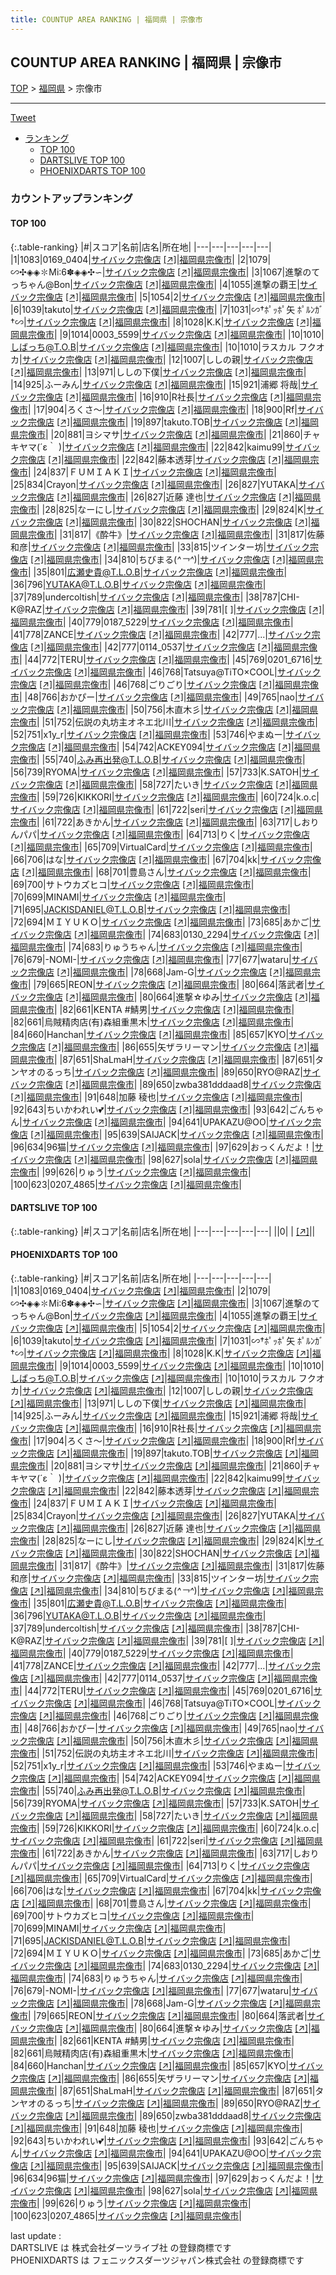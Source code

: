 ```yaml
---
title: COUNTUP AREA RANKING | 福岡県 | 宗像市
---
```

## COUNTUP AREA RANKING | 福岡県 | 宗像市

[TOP](/darts/rank/) > [福岡県](/darts/rank/福岡県/) > 宗像市

___

<a href="https://twitter.com/share?ref_src=twsrc%5Etfw" data-text="COUNTUP AREA RANKING | 福岡県宗像市" class="twitter-share-button" data-hashtags="DARTSLIVE,PHOENIXDARTS,darts,ダーツ" data-show-count="false">Tweet</a>

* [ランキング](#カウントアップランキング)
    * [TOP 100](#top-100)
    * [DARTSLIVE TOP 100](#dartslive-top-100)
    * [PHOENIXDARTS TOP 100](#phoenixdarts-top-100)

### カウントアップランキング

#### TOP 100



{:.table-ranking}
|#|スコア|名前|店名|所在地|
|---|---|---|---|---|
|1|1083|<span class="rank-name-pd">0169_0404</span>|<a href="/darts/rank/shops/51515.html">サイバック宗像店</a> <a href="https://vs.phoenixdarts.com/jp/shop/shopDetailInfo/s_51515?s_seq=51515">[↗]</a>|<a href="/darts/rank/福岡県/宗像市">福岡県宗像市</a>|
|2|1079|<span class="rank-name-pd">∽✣◈◈✽Mi∶6✽◈◈✣∽</span>|<a href="/darts/rank/shops/51515.html">サイバック宗像店</a> <a href="https://vs.phoenixdarts.com/jp/shop/shopDetailInfo/s_51515?s_seq=51515">[↗]</a>|<a href="/darts/rank/福岡県/宗像市">福岡県宗像市</a>|
|3|1067|<span class="rank-name-pd">進撃のてっちゃん@Bon</span>|<a href="/darts/rank/shops/51515.html">サイバック宗像店</a> <a href="https://vs.phoenixdarts.com/jp/shop/shopDetailInfo/s_51515?s_seq=51515">[↗]</a>|<a href="/darts/rank/福岡県/宗像市">福岡県宗像市</a>|
|4|1055|<span class="rank-name-pd">進撃の覇王</span>|<a href="/darts/rank/shops/51515.html">サイバック宗像店</a> <a href="https://vs.phoenixdarts.com/jp/shop/shopDetailInfo/s_51515?s_seq=51515">[↗]</a>|<a href="/darts/rank/福岡県/宗像市">福岡県宗像市</a>|
|5|1054|<span class="rank-name-pd">2</span>|<a href="/darts/rank/shops/51515.html">サイバック宗像店</a> <a href="https://vs.phoenixdarts.com/jp/shop/shopDetailInfo/s_51515?s_seq=51515">[↗]</a>|<a href="/darts/rank/福岡県/宗像市">福岡県宗像市</a>|
|6|1039|<span class="rank-name-pd">takuto</span>|<a href="/darts/rank/shops/51515.html">サイバック宗像店</a> <a href="https://vs.phoenixdarts.com/jp/shop/shopDetailInfo/s_51515?s_seq=51515">[↗]</a>|<a href="/darts/rank/福岡県/宗像市">福岡県宗像市</a>|
|7|1031|<span class="rank-name-pd">∽†ﾎﾟｯﾎﾟ矢 ﾎﾟﾙﾝｶﾞ†∽</span>|<a href="/darts/rank/shops/51515.html">サイバック宗像店</a> <a href="https://vs.phoenixdarts.com/jp/shop/shopDetailInfo/s_51515?s_seq=51515">[↗]</a>|<a href="/darts/rank/福岡県/宗像市">福岡県宗像市</a>|
|8|1028|<span class="rank-name-pd">K.K</span>|<a href="/darts/rank/shops/51515.html">サイバック宗像店</a> <a href="https://vs.phoenixdarts.com/jp/shop/shopDetailInfo/s_51515?s_seq=51515">[↗]</a>|<a href="/darts/rank/福岡県/宗像市">福岡県宗像市</a>|
|9|1014|<span class="rank-name-pd">0003_5599</span>|<a href="/darts/rank/shops/51515.html">サイバック宗像店</a> <a href="https://vs.phoenixdarts.com/jp/shop/shopDetailInfo/s_51515?s_seq=51515">[↗]</a>|<a href="/darts/rank/福岡県/宗像市">福岡県宗像市</a>|
|10|1010|<span class="rank-name-pd">しばっち@T.O.B</span>|<a href="/darts/rank/shops/51515.html">サイバック宗像店</a> <a href="https://vs.phoenixdarts.com/jp/shop/shopDetailInfo/s_51515?s_seq=51515">[↗]</a>|<a href="/darts/rank/福岡県/宗像市">福岡県宗像市</a>|
|10|1010|<span class="rank-name-pd">ラスカル フクオカ</span>|<a href="/darts/rank/shops/51515.html">サイバック宗像店</a> <a href="https://vs.phoenixdarts.com/jp/shop/shopDetailInfo/s_51515?s_seq=51515">[↗]</a>|<a href="/darts/rank/福岡県/宗像市">福岡県宗像市</a>|
|12|1007|<span class="rank-name-pd">ししの親</span>|<a href="/darts/rank/shops/51515.html">サイバック宗像店</a> <a href="https://vs.phoenixdarts.com/jp/shop/shopDetailInfo/s_51515?s_seq=51515">[↗]</a>|<a href="/darts/rank/福岡県/宗像市">福岡県宗像市</a>|
|13|971|<span class="rank-name-pd">ししの下僕</span>|<a href="/darts/rank/shops/51515.html">サイバック宗像店</a> <a href="https://vs.phoenixdarts.com/jp/shop/shopDetailInfo/s_51515?s_seq=51515">[↗]</a>|<a href="/darts/rank/福岡県/宗像市">福岡県宗像市</a>|
|14|925|<span class="rank-name-pd">ふーみん</span>|<a href="/darts/rank/shops/51515.html">サイバック宗像店</a> <a href="https://vs.phoenixdarts.com/jp/shop/shopDetailInfo/s_51515?s_seq=51515">[↗]</a>|<a href="/darts/rank/福岡県/宗像市">福岡県宗像市</a>|
|15|921|<span class="rank-name-pd"><span class="pro-icon-pd"></span>浦郷 将哉</span>|<a href="/darts/rank/shops/51515.html">サイバック宗像店</a> <a href="https://vs.phoenixdarts.com/jp/shop/shopDetailInfo/s_51515?s_seq=51515">[↗]</a>|<a href="/darts/rank/福岡県/宗像市">福岡県宗像市</a>|
|16|910|<span class="rank-name-pd">R社長</span>|<a href="/darts/rank/shops/51515.html">サイバック宗像店</a> <a href="https://vs.phoenixdarts.com/jp/shop/shopDetailInfo/s_51515?s_seq=51515">[↗]</a>|<a href="/darts/rank/福岡県/宗像市">福岡県宗像市</a>|
|17|904|<span class="rank-name-pd">ろくさ〜</span>|<a href="/darts/rank/shops/51515.html">サイバック宗像店</a> <a href="https://vs.phoenixdarts.com/jp/shop/shopDetailInfo/s_51515?s_seq=51515">[↗]</a>|<a href="/darts/rank/福岡県/宗像市">福岡県宗像市</a>|
|18|900|<span class="rank-name-pd">Rf</span>|<a href="/darts/rank/shops/51515.html">サイバック宗像店</a> <a href="https://vs.phoenixdarts.com/jp/shop/shopDetailInfo/s_51515?s_seq=51515">[↗]</a>|<a href="/darts/rank/福岡県/宗像市">福岡県宗像市</a>|
|19|897|<span class="rank-name-pd">takuto.TOB</span>|<a href="/darts/rank/shops/51515.html">サイバック宗像店</a> <a href="https://vs.phoenixdarts.com/jp/shop/shopDetailInfo/s_51515?s_seq=51515">[↗]</a>|<a href="/darts/rank/福岡県/宗像市">福岡県宗像市</a>|
|20|881|<span class="rank-name-pd">ヨシマサ</span>|<a href="/darts/rank/shops/51515.html">サイバック宗像店</a> <a href="https://vs.phoenixdarts.com/jp/shop/shopDetailInfo/s_51515?s_seq=51515">[↗]</a>|<a href="/darts/rank/福岡県/宗像市">福岡県宗像市</a>|
|21|860|<span class="rank-name-pd">チャキヤマ(´ε｀ )</span>|<a href="/darts/rank/shops/51515.html">サイバック宗像店</a> <a href="https://vs.phoenixdarts.com/jp/shop/shopDetailInfo/s_51515?s_seq=51515">[↗]</a>|<a href="/darts/rank/福岡県/宗像市">福岡県宗像市</a>|
|22|842|<span class="rank-name-pd">kaimu99</span>|<a href="/darts/rank/shops/51515.html">サイバック宗像店</a> <a href="https://vs.phoenixdarts.com/jp/shop/shopDetailInfo/s_51515?s_seq=51515">[↗]</a>|<a href="/darts/rank/福岡県/宗像市">福岡県宗像市</a>|
|22|842|<span class="rank-name-pd">藤本透芽</span>|<a href="/darts/rank/shops/51515.html">サイバック宗像店</a> <a href="https://vs.phoenixdarts.com/jp/shop/shopDetailInfo/s_51515?s_seq=51515">[↗]</a>|<a href="/darts/rank/福岡県/宗像市">福岡県宗像市</a>|
|24|837|<span class="rank-name-pd">ＦＵＭＩＡＫＩ</span>|<a href="/darts/rank/shops/51515.html">サイバック宗像店</a> <a href="https://vs.phoenixdarts.com/jp/shop/shopDetailInfo/s_51515?s_seq=51515">[↗]</a>|<a href="/darts/rank/福岡県/宗像市">福岡県宗像市</a>|
|25|834|<span class="rank-name-pd">Crayon</span>|<a href="/darts/rank/shops/51515.html">サイバック宗像店</a> <a href="https://vs.phoenixdarts.com/jp/shop/shopDetailInfo/s_51515?s_seq=51515">[↗]</a>|<a href="/darts/rank/福岡県/宗像市">福岡県宗像市</a>|
|26|827|<span class="rank-name-pd">YUTAKA</span>|<a href="/darts/rank/shops/51515.html">サイバック宗像店</a> <a href="https://vs.phoenixdarts.com/jp/shop/shopDetailInfo/s_51515?s_seq=51515">[↗]</a>|<a href="/darts/rank/福岡県/宗像市">福岡県宗像市</a>|
|26|827|<span class="rank-name-pd"><span class="pro-icon-pd"></span>近藤 達也</span>|<a href="/darts/rank/shops/51515.html">サイバック宗像店</a> <a href="https://vs.phoenixdarts.com/jp/shop/shopDetailInfo/s_51515?s_seq=51515">[↗]</a>|<a href="/darts/rank/福岡県/宗像市">福岡県宗像市</a>|
|28|825|<span class="rank-name-pd">なーにし</span>|<a href="/darts/rank/shops/51515.html">サイバック宗像店</a> <a href="https://vs.phoenixdarts.com/jp/shop/shopDetailInfo/s_51515?s_seq=51515">[↗]</a>|<a href="/darts/rank/福岡県/宗像市">福岡県宗像市</a>|
|29|824|<span class="rank-name-pd">K</span>|<a href="/darts/rank/shops/51515.html">サイバック宗像店</a> <a href="https://vs.phoenixdarts.com/jp/shop/shopDetailInfo/s_51515?s_seq=51515">[↗]</a>|<a href="/darts/rank/福岡県/宗像市">福岡県宗像市</a>|
|30|822|<span class="rank-name-pd">SHOCHAN</span>|<a href="/darts/rank/shops/51515.html">サイバック宗像店</a> <a href="https://vs.phoenixdarts.com/jp/shop/shopDetailInfo/s_51515?s_seq=51515">[↗]</a>|<a href="/darts/rank/福岡県/宗像市">福岡県宗像市</a>|
|31|817|<span class="rank-name-pd">《酔牛》</span>|<a href="/darts/rank/shops/51515.html">サイバック宗像店</a> <a href="https://vs.phoenixdarts.com/jp/shop/shopDetailInfo/s_51515?s_seq=51515">[↗]</a>|<a href="/darts/rank/福岡県/宗像市">福岡県宗像市</a>|
|31|817|<span class="rank-name-pd"><span class="pro-icon-pd"></span>佐藤 和彦</span>|<a href="/darts/rank/shops/51515.html">サイバック宗像店</a> <a href="https://vs.phoenixdarts.com/jp/shop/shopDetailInfo/s_51515?s_seq=51515">[↗]</a>|<a href="/darts/rank/福岡県/宗像市">福岡県宗像市</a>|
|33|815|<span class="rank-name-pd">ツインター坊</span>|<a href="/darts/rank/shops/51515.html">サイバック宗像店</a> <a href="https://vs.phoenixdarts.com/jp/shop/shopDetailInfo/s_51515?s_seq=51515">[↗]</a>|<a href="/darts/rank/福岡県/宗像市">福岡県宗像市</a>|
|34|810|<span class="rank-name-pd">ちびまる(*^￢^*)</span>|<a href="/darts/rank/shops/51515.html">サイバック宗像店</a> <a href="https://vs.phoenixdarts.com/jp/shop/shopDetailInfo/s_51515?s_seq=51515">[↗]</a>|<a href="/darts/rank/福岡県/宗像市">福岡県宗像市</a>|
|35|801|<span class="rank-name-pd">広瀬史貴@T.L.O.B</span>|<a href="/darts/rank/shops/51515.html">サイバック宗像店</a> <a href="https://vs.phoenixdarts.com/jp/shop/shopDetailInfo/s_51515?s_seq=51515">[↗]</a>|<a href="/darts/rank/福岡県/宗像市">福岡県宗像市</a>|
|36|796|<span class="rank-name-pd">YUTAKA@T.L.O.B</span>|<a href="/darts/rank/shops/51515.html">サイバック宗像店</a> <a href="https://vs.phoenixdarts.com/jp/shop/shopDetailInfo/s_51515?s_seq=51515">[↗]</a>|<a href="/darts/rank/福岡県/宗像市">福岡県宗像市</a>|
|37|789|<span class="rank-name-pd">undercoltish</span>|<a href="/darts/rank/shops/51515.html">サイバック宗像店</a> <a href="https://vs.phoenixdarts.com/jp/shop/shopDetailInfo/s_51515?s_seq=51515">[↗]</a>|<a href="/darts/rank/福岡県/宗像市">福岡県宗像市</a>|
|38|787|<span class="rank-name-pd">CHI-K@RAZ</span>|<a href="/darts/rank/shops/51515.html">サイバック宗像店</a> <a href="https://vs.phoenixdarts.com/jp/shop/shopDetailInfo/s_51515?s_seq=51515">[↗]</a>|<a href="/darts/rank/福岡県/宗像市">福岡県宗像市</a>|
|39|781|<span class="rank-name-pd">[  ]</span>|<a href="/darts/rank/shops/51515.html">サイバック宗像店</a> <a href="https://vs.phoenixdarts.com/jp/shop/shopDetailInfo/s_51515?s_seq=51515">[↗]</a>|<a href="/darts/rank/福岡県/宗像市">福岡県宗像市</a>|
|40|779|<span class="rank-name-pd">0187_5229</span>|<a href="/darts/rank/shops/51515.html">サイバック宗像店</a> <a href="https://vs.phoenixdarts.com/jp/shop/shopDetailInfo/s_51515?s_seq=51515">[↗]</a>|<a href="/darts/rank/福岡県/宗像市">福岡県宗像市</a>|
|41|778|<span class="rank-name-pd">ZANCE</span>|<a href="/darts/rank/shops/51515.html">サイバック宗像店</a> <a href="https://vs.phoenixdarts.com/jp/shop/shopDetailInfo/s_51515?s_seq=51515">[↗]</a>|<a href="/darts/rank/福岡県/宗像市">福岡県宗像市</a>|
|42|777|<span class="rank-name-pd">...</span>|<a href="/darts/rank/shops/51515.html">サイバック宗像店</a> <a href="https://vs.phoenixdarts.com/jp/shop/shopDetailInfo/s_51515?s_seq=51515">[↗]</a>|<a href="/darts/rank/福岡県/宗像市">福岡県宗像市</a>|
|42|777|<span class="rank-name-pd">0114_0537</span>|<a href="/darts/rank/shops/51515.html">サイバック宗像店</a> <a href="https://vs.phoenixdarts.com/jp/shop/shopDetailInfo/s_51515?s_seq=51515">[↗]</a>|<a href="/darts/rank/福岡県/宗像市">福岡県宗像市</a>|
|44|772|<span class="rank-name-pd">TERU</span>|<a href="/darts/rank/shops/51515.html">サイバック宗像店</a> <a href="https://vs.phoenixdarts.com/jp/shop/shopDetailInfo/s_51515?s_seq=51515">[↗]</a>|<a href="/darts/rank/福岡県/宗像市">福岡県宗像市</a>|
|45|769|<span class="rank-name-pd">0201_6716</span>|<a href="/darts/rank/shops/51515.html">サイバック宗像店</a> <a href="https://vs.phoenixdarts.com/jp/shop/shopDetailInfo/s_51515?s_seq=51515">[↗]</a>|<a href="/darts/rank/福岡県/宗像市">福岡県宗像市</a>|
|46|768|<span class="rank-name-pd">Tatsuya@TiTO×COOL</span>|<a href="/darts/rank/shops/51515.html">サイバック宗像店</a> <a href="https://vs.phoenixdarts.com/jp/shop/shopDetailInfo/s_51515?s_seq=51515">[↗]</a>|<a href="/darts/rank/福岡県/宗像市">福岡県宗像市</a>|
|46|768|<span class="rank-name-pd">ごりごり</span>|<a href="/darts/rank/shops/51515.html">サイバック宗像店</a> <a href="https://vs.phoenixdarts.com/jp/shop/shopDetailInfo/s_51515?s_seq=51515">[↗]</a>|<a href="/darts/rank/福岡県/宗像市">福岡県宗像市</a>|
|48|766|<span class="rank-name-pd">おかぴー</span>|<a href="/darts/rank/shops/51515.html">サイバック宗像店</a> <a href="https://vs.phoenixdarts.com/jp/shop/shopDetailInfo/s_51515?s_seq=51515">[↗]</a>|<a href="/darts/rank/福岡県/宗像市">福岡県宗像市</a>|
|49|765|<span class="rank-name-pd">nao</span>|<a href="/darts/rank/shops/51515.html">サイバック宗像店</a> <a href="https://vs.phoenixdarts.com/jp/shop/shopDetailInfo/s_51515?s_seq=51515">[↗]</a>|<a href="/darts/rank/福岡県/宗像市">福岡県宗像市</a>|
|50|756|<span class="rank-name-pd">木直木彡</span>|<a href="/darts/rank/shops/51515.html">サイバック宗像店</a> <a href="https://vs.phoenixdarts.com/jp/shop/shopDetailInfo/s_51515?s_seq=51515">[↗]</a>|<a href="/darts/rank/福岡県/宗像市">福岡県宗像市</a>|
|51|752|<span class="rank-name-pd">伝説の丸坊主オネエ北川</span>|<a href="/darts/rank/shops/51515.html">サイバック宗像店</a> <a href="https://vs.phoenixdarts.com/jp/shop/shopDetailInfo/s_51515?s_seq=51515">[↗]</a>|<a href="/darts/rank/福岡県/宗像市">福岡県宗像市</a>|
|52|751|<span class="rank-name-pd">x1y_r</span>|<a href="/darts/rank/shops/51515.html">サイバック宗像店</a> <a href="https://vs.phoenixdarts.com/jp/shop/shopDetailInfo/s_51515?s_seq=51515">[↗]</a>|<a href="/darts/rank/福岡県/宗像市">福岡県宗像市</a>|
|53|746|<span class="rank-name-pd">やまぬー</span>|<a href="/darts/rank/shops/51515.html">サイバック宗像店</a> <a href="https://vs.phoenixdarts.com/jp/shop/shopDetailInfo/s_51515?s_seq=51515">[↗]</a>|<a href="/darts/rank/福岡県/宗像市">福岡県宗像市</a>|
|54|742|<span class="rank-name-pd">ACKEY094</span>|<a href="/darts/rank/shops/51515.html">サイバック宗像店</a> <a href="https://vs.phoenixdarts.com/jp/shop/shopDetailInfo/s_51515?s_seq=51515">[↗]</a>|<a href="/darts/rank/福岡県/宗像市">福岡県宗像市</a>|
|55|740|<span class="rank-name-pd">ふみ再出発@T.L.O.B</span>|<a href="/darts/rank/shops/51515.html">サイバック宗像店</a> <a href="https://vs.phoenixdarts.com/jp/shop/shopDetailInfo/s_51515?s_seq=51515">[↗]</a>|<a href="/darts/rank/福岡県/宗像市">福岡県宗像市</a>|
|56|739|<span class="rank-name-pd">RYOMA</span>|<a href="/darts/rank/shops/51515.html">サイバック宗像店</a> <a href="https://vs.phoenixdarts.com/jp/shop/shopDetailInfo/s_51515?s_seq=51515">[↗]</a>|<a href="/darts/rank/福岡県/宗像市">福岡県宗像市</a>|
|57|733|<span class="rank-name-pd">K.SATOH</span>|<a href="/darts/rank/shops/51515.html">サイバック宗像店</a> <a href="https://vs.phoenixdarts.com/jp/shop/shopDetailInfo/s_51515?s_seq=51515">[↗]</a>|<a href="/darts/rank/福岡県/宗像市">福岡県宗像市</a>|
|58|727|<span class="rank-name-pd">たいき</span>|<a href="/darts/rank/shops/51515.html">サイバック宗像店</a> <a href="https://vs.phoenixdarts.com/jp/shop/shopDetailInfo/s_51515?s_seq=51515">[↗]</a>|<a href="/darts/rank/福岡県/宗像市">福岡県宗像市</a>|
|59|726|<span class="rank-name-pd">KIKKORI</span>|<a href="/darts/rank/shops/51515.html">サイバック宗像店</a> <a href="https://vs.phoenixdarts.com/jp/shop/shopDetailInfo/s_51515?s_seq=51515">[↗]</a>|<a href="/darts/rank/福岡県/宗像市">福岡県宗像市</a>|
|60|724|<span class="rank-name-pd">k.o.c</span>|<a href="/darts/rank/shops/51515.html">サイバック宗像店</a> <a href="https://vs.phoenixdarts.com/jp/shop/shopDetailInfo/s_51515?s_seq=51515">[↗]</a>|<a href="/darts/rank/福岡県/宗像市">福岡県宗像市</a>|
|61|722|<span class="rank-name-pd">seri</span>|<a href="/darts/rank/shops/51515.html">サイバック宗像店</a> <a href="https://vs.phoenixdarts.com/jp/shop/shopDetailInfo/s_51515?s_seq=51515">[↗]</a>|<a href="/darts/rank/福岡県/宗像市">福岡県宗像市</a>|
|61|722|<span class="rank-name-pd">あきかん</span>|<a href="/darts/rank/shops/51515.html">サイバック宗像店</a> <a href="https://vs.phoenixdarts.com/jp/shop/shopDetailInfo/s_51515?s_seq=51515">[↗]</a>|<a href="/darts/rank/福岡県/宗像市">福岡県宗像市</a>|
|63|717|<span class="rank-name-pd">しおりんパパ</span>|<a href="/darts/rank/shops/51515.html">サイバック宗像店</a> <a href="https://vs.phoenixdarts.com/jp/shop/shopDetailInfo/s_51515?s_seq=51515">[↗]</a>|<a href="/darts/rank/福岡県/宗像市">福岡県宗像市</a>|
|64|713|<span class="rank-name-pd">りく</span>|<a href="/darts/rank/shops/51515.html">サイバック宗像店</a> <a href="https://vs.phoenixdarts.com/jp/shop/shopDetailInfo/s_51515?s_seq=51515">[↗]</a>|<a href="/darts/rank/福岡県/宗像市">福岡県宗像市</a>|
|65|709|<span class="rank-name-pd">VirtualCard</span>|<a href="/darts/rank/shops/51515.html">サイバック宗像店</a> <a href="https://vs.phoenixdarts.com/jp/shop/shopDetailInfo/s_51515?s_seq=51515">[↗]</a>|<a href="/darts/rank/福岡県/宗像市">福岡県宗像市</a>|
|66|706|<span class="rank-name-pd">はな</span>|<a href="/darts/rank/shops/51515.html">サイバック宗像店</a> <a href="https://vs.phoenixdarts.com/jp/shop/shopDetailInfo/s_51515?s_seq=51515">[↗]</a>|<a href="/darts/rank/福岡県/宗像市">福岡県宗像市</a>|
|67|704|<span class="rank-name-pd">kk</span>|<a href="/darts/rank/shops/51515.html">サイバック宗像店</a> <a href="https://vs.phoenixdarts.com/jp/shop/shopDetailInfo/s_51515?s_seq=51515">[↗]</a>|<a href="/darts/rank/福岡県/宗像市">福岡県宗像市</a>|
|68|701|<span class="rank-name-pd">豊島さん</span>|<a href="/darts/rank/shops/51515.html">サイバック宗像店</a> <a href="https://vs.phoenixdarts.com/jp/shop/shopDetailInfo/s_51515?s_seq=51515">[↗]</a>|<a href="/darts/rank/福岡県/宗像市">福岡県宗像市</a>|
|69|700|<span class="rank-name-pd">サトウカズヒコ</span>|<a href="/darts/rank/shops/51515.html">サイバック宗像店</a> <a href="https://vs.phoenixdarts.com/jp/shop/shopDetailInfo/s_51515?s_seq=51515">[↗]</a>|<a href="/darts/rank/福岡県/宗像市">福岡県宗像市</a>|
|70|699|<span class="rank-name-pd">MINAMI</span>|<a href="/darts/rank/shops/51515.html">サイバック宗像店</a> <a href="https://vs.phoenixdarts.com/jp/shop/shopDetailInfo/s_51515?s_seq=51515">[↗]</a>|<a href="/darts/rank/福岡県/宗像市">福岡県宗像市</a>|
|71|695|<span class="rank-name-pd">JACKISDANIEL@T.L.O.B</span>|<a href="/darts/rank/shops/51515.html">サイバック宗像店</a> <a href="https://vs.phoenixdarts.com/jp/shop/shopDetailInfo/s_51515?s_seq=51515">[↗]</a>|<a href="/darts/rank/福岡県/宗像市">福岡県宗像市</a>|
|72|694|<span class="rank-name-pd">ＭＩＹＵＫＯ</span>|<a href="/darts/rank/shops/51515.html">サイバック宗像店</a> <a href="https://vs.phoenixdarts.com/jp/shop/shopDetailInfo/s_51515?s_seq=51515">[↗]</a>|<a href="/darts/rank/福岡県/宗像市">福岡県宗像市</a>|
|73|685|<span class="rank-name-pd">あかご</span>|<a href="/darts/rank/shops/51515.html">サイバック宗像店</a> <a href="https://vs.phoenixdarts.com/jp/shop/shopDetailInfo/s_51515?s_seq=51515">[↗]</a>|<a href="/darts/rank/福岡県/宗像市">福岡県宗像市</a>|
|74|683|<span class="rank-name-pd">0130_2294</span>|<a href="/darts/rank/shops/51515.html">サイバック宗像店</a> <a href="https://vs.phoenixdarts.com/jp/shop/shopDetailInfo/s_51515?s_seq=51515">[↗]</a>|<a href="/darts/rank/福岡県/宗像市">福岡県宗像市</a>|
|74|683|<span class="rank-name-pd">りゅうちゃん</span>|<a href="/darts/rank/shops/51515.html">サイバック宗像店</a> <a href="https://vs.phoenixdarts.com/jp/shop/shopDetailInfo/s_51515?s_seq=51515">[↗]</a>|<a href="/darts/rank/福岡県/宗像市">福岡県宗像市</a>|
|76|679|<span class="rank-name-pd">-NOMI-</span>|<a href="/darts/rank/shops/51515.html">サイバック宗像店</a> <a href="https://vs.phoenixdarts.com/jp/shop/shopDetailInfo/s_51515?s_seq=51515">[↗]</a>|<a href="/darts/rank/福岡県/宗像市">福岡県宗像市</a>|
|77|677|<span class="rank-name-pd">wataru</span>|<a href="/darts/rank/shops/51515.html">サイバック宗像店</a> <a href="https://vs.phoenixdarts.com/jp/shop/shopDetailInfo/s_51515?s_seq=51515">[↗]</a>|<a href="/darts/rank/福岡県/宗像市">福岡県宗像市</a>|
|78|668|<span class="rank-name-pd">Jam-G</span>|<a href="/darts/rank/shops/51515.html">サイバック宗像店</a> <a href="https://vs.phoenixdarts.com/jp/shop/shopDetailInfo/s_51515?s_seq=51515">[↗]</a>|<a href="/darts/rank/福岡県/宗像市">福岡県宗像市</a>|
|79|665|<span class="rank-name-pd">REON</span>|<a href="/darts/rank/shops/51515.html">サイバック宗像店</a> <a href="https://vs.phoenixdarts.com/jp/shop/shopDetailInfo/s_51515?s_seq=51515">[↗]</a>|<a href="/darts/rank/福岡県/宗像市">福岡県宗像市</a>|
|80|664|<span class="rank-name-pd">落武者</span>|<a href="/darts/rank/shops/51515.html">サイバック宗像店</a> <a href="https://vs.phoenixdarts.com/jp/shop/shopDetailInfo/s_51515?s_seq=51515">[↗]</a>|<a href="/darts/rank/福岡県/宗像市">福岡県宗像市</a>|
|80|664|<span class="rank-name-pd">進撃‪☆ゆみ</span>|<a href="/darts/rank/shops/51515.html">サイバック宗像店</a> <a href="https://vs.phoenixdarts.com/jp/shop/shopDetailInfo/s_51515?s_seq=51515">[↗]</a>|<a href="/darts/rank/福岡県/宗像市">福岡県宗像市</a>|
|82|661|<span class="rank-name-pd">KENTA #鯖男</span>|<a href="/darts/rank/shops/51515.html">サイバック宗像店</a> <a href="https://vs.phoenixdarts.com/jp/shop/shopDetailInfo/s_51515?s_seq=51515">[↗]</a>|<a href="/darts/rank/福岡県/宗像市">福岡県宗像市</a>|
|82|661|<span class="rank-name-pd">烏賊精肉店(有)森組重黒木</span>|<a href="/darts/rank/shops/51515.html">サイバック宗像店</a> <a href="https://vs.phoenixdarts.com/jp/shop/shopDetailInfo/s_51515?s_seq=51515">[↗]</a>|<a href="/darts/rank/福岡県/宗像市">福岡県宗像市</a>|
|84|660|<span class="rank-name-pd">Hanchan</span>|<a href="/darts/rank/shops/51515.html">サイバック宗像店</a> <a href="https://vs.phoenixdarts.com/jp/shop/shopDetailInfo/s_51515?s_seq=51515">[↗]</a>|<a href="/darts/rank/福岡県/宗像市">福岡県宗像市</a>|
|85|657|<span class="rank-name-pd">KYO</span>|<a href="/darts/rank/shops/51515.html">サイバック宗像店</a> <a href="https://vs.phoenixdarts.com/jp/shop/shopDetailInfo/s_51515?s_seq=51515">[↗]</a>|<a href="/darts/rank/福岡県/宗像市">福岡県宗像市</a>|
|86|655|<span class="rank-name-pd">矢ザラリーマン</span>|<a href="/darts/rank/shops/51515.html">サイバック宗像店</a> <a href="https://vs.phoenixdarts.com/jp/shop/shopDetailInfo/s_51515?s_seq=51515">[↗]</a>|<a href="/darts/rank/福岡県/宗像市">福岡県宗像市</a>|
|87|651|<span class="rank-name-pd">ShaLmaH</span>|<a href="/darts/rank/shops/51515.html">サイバック宗像店</a> <a href="https://vs.phoenixdarts.com/jp/shop/shopDetailInfo/s_51515?s_seq=51515">[↗]</a>|<a href="/darts/rank/福岡県/宗像市">福岡県宗像市</a>|
|87|651|<span class="rank-name-pd">タンヤオのるっち</span>|<a href="/darts/rank/shops/51515.html">サイバック宗像店</a> <a href="https://vs.phoenixdarts.com/jp/shop/shopDetailInfo/s_51515?s_seq=51515">[↗]</a>|<a href="/darts/rank/福岡県/宗像市">福岡県宗像市</a>|
|89|650|<span class="rank-name-pd">RYO@RAZ</span>|<a href="/darts/rank/shops/51515.html">サイバック宗像店</a> <a href="https://vs.phoenixdarts.com/jp/shop/shopDetailInfo/s_51515?s_seq=51515">[↗]</a>|<a href="/darts/rank/福岡県/宗像市">福岡県宗像市</a>|
|89|650|<span class="rank-name-pd">zwba381dddaad8</span>|<a href="/darts/rank/shops/51515.html">サイバック宗像店</a> <a href="https://vs.phoenixdarts.com/jp/shop/shopDetailInfo/s_51515?s_seq=51515">[↗]</a>|<a href="/darts/rank/福岡県/宗像市">福岡県宗像市</a>|
|91|648|<span class="rank-name-pd"><span class="pro-icon-pd"></span>加藤 稜也</span>|<a href="/darts/rank/shops/51515.html">サイバック宗像店</a> <a href="https://vs.phoenixdarts.com/jp/shop/shopDetailInfo/s_51515?s_seq=51515">[↗]</a>|<a href="/darts/rank/福岡県/宗像市">福岡県宗像市</a>|
|92|643|<span class="rank-name-pd">ちいかわれい💕</span>|<a href="/darts/rank/shops/51515.html">サイバック宗像店</a> <a href="https://vs.phoenixdarts.com/jp/shop/shopDetailInfo/s_51515?s_seq=51515">[↗]</a>|<a href="/darts/rank/福岡県/宗像市">福岡県宗像市</a>|
|93|642|<span class="rank-name-pd">ごんちゃん</span>|<a href="/darts/rank/shops/51515.html">サイバック宗像店</a> <a href="https://vs.phoenixdarts.com/jp/shop/shopDetailInfo/s_51515?s_seq=51515">[↗]</a>|<a href="/darts/rank/福岡県/宗像市">福岡県宗像市</a>|
|94|641|<span class="rank-name-pd">UPAKAZU@OO</span>|<a href="/darts/rank/shops/51515.html">サイバック宗像店</a> <a href="https://vs.phoenixdarts.com/jp/shop/shopDetailInfo/s_51515?s_seq=51515">[↗]</a>|<a href="/darts/rank/福岡県/宗像市">福岡県宗像市</a>|
|95|639|<span class="rank-name-pd">SAIJACK</span>|<a href="/darts/rank/shops/51515.html">サイバック宗像店</a> <a href="https://vs.phoenixdarts.com/jp/shop/shopDetailInfo/s_51515?s_seq=51515">[↗]</a>|<a href="/darts/rank/福岡県/宗像市">福岡県宗像市</a>|
|96|634|<span class="rank-name-pd">96猫</span>|<a href="/darts/rank/shops/51515.html">サイバック宗像店</a> <a href="https://vs.phoenixdarts.com/jp/shop/shopDetailInfo/s_51515?s_seq=51515">[↗]</a>|<a href="/darts/rank/福岡県/宗像市">福岡県宗像市</a>|
|97|629|<span class="rank-name-pd">おっくんだよ！</span>|<a href="/darts/rank/shops/51515.html">サイバック宗像店</a> <a href="https://vs.phoenixdarts.com/jp/shop/shopDetailInfo/s_51515?s_seq=51515">[↗]</a>|<a href="/darts/rank/福岡県/宗像市">福岡県宗像市</a>|
|98|627|<span class="rank-name-pd">sola</span>|<a href="/darts/rank/shops/51515.html">サイバック宗像店</a> <a href="https://vs.phoenixdarts.com/jp/shop/shopDetailInfo/s_51515?s_seq=51515">[↗]</a>|<a href="/darts/rank/福岡県/宗像市">福岡県宗像市</a>|
|99|626|<span class="rank-name-pd">りゅう</span>|<a href="/darts/rank/shops/51515.html">サイバック宗像店</a> <a href="https://vs.phoenixdarts.com/jp/shop/shopDetailInfo/s_51515?s_seq=51515">[↗]</a>|<a href="/darts/rank/福岡県/宗像市">福岡県宗像市</a>|
|100|623|<span class="rank-name-pd">0207_4865</span>|<a href="/darts/rank/shops/51515.html">サイバック宗像店</a> <a href="https://vs.phoenixdarts.com/jp/shop/shopDetailInfo/s_51515?s_seq=51515">[↗]</a>|<a href="/darts/rank/福岡県/宗像市">福岡県宗像市</a>|


#### DARTSLIVE TOP 100



{:.table-ranking}
|#|スコア|名前|店名|所在地|
|---|---|---|---|---|
||0|<span class="rank-name-dl"> </span>|<a href="/darts/rank/shops/.html"></a> <a href="">[↗]</a>|<a href="/darts/rank//"></a>|


#### PHOENIXDARTS TOP 100



{:.table-ranking}
|#|スコア|名前|店名|所在地|
|---|---|---|---|---|
|1|1083|<span class="rank-name-pd">0169_0404</span>|<a href="/darts/rank/shops/51515.html">サイバック宗像店</a> <a href="https://vs.phoenixdarts.com/jp/shop/shopDetailInfo/s_51515?s_seq=51515">[↗]</a>|<a href="/darts/rank/福岡県/宗像市">福岡県宗像市</a>|
|2|1079|<span class="rank-name-pd">∽✣◈◈✽Mi∶6✽◈◈✣∽</span>|<a href="/darts/rank/shops/51515.html">サイバック宗像店</a> <a href="https://vs.phoenixdarts.com/jp/shop/shopDetailInfo/s_51515?s_seq=51515">[↗]</a>|<a href="/darts/rank/福岡県/宗像市">福岡県宗像市</a>|
|3|1067|<span class="rank-name-pd">進撃のてっちゃん@Bon</span>|<a href="/darts/rank/shops/51515.html">サイバック宗像店</a> <a href="https://vs.phoenixdarts.com/jp/shop/shopDetailInfo/s_51515?s_seq=51515">[↗]</a>|<a href="/darts/rank/福岡県/宗像市">福岡県宗像市</a>|
|4|1055|<span class="rank-name-pd">進撃の覇王</span>|<a href="/darts/rank/shops/51515.html">サイバック宗像店</a> <a href="https://vs.phoenixdarts.com/jp/shop/shopDetailInfo/s_51515?s_seq=51515">[↗]</a>|<a href="/darts/rank/福岡県/宗像市">福岡県宗像市</a>|
|5|1054|<span class="rank-name-pd">2</span>|<a href="/darts/rank/shops/51515.html">サイバック宗像店</a> <a href="https://vs.phoenixdarts.com/jp/shop/shopDetailInfo/s_51515?s_seq=51515">[↗]</a>|<a href="/darts/rank/福岡県/宗像市">福岡県宗像市</a>|
|6|1039|<span class="rank-name-pd">takuto</span>|<a href="/darts/rank/shops/51515.html">サイバック宗像店</a> <a href="https://vs.phoenixdarts.com/jp/shop/shopDetailInfo/s_51515?s_seq=51515">[↗]</a>|<a href="/darts/rank/福岡県/宗像市">福岡県宗像市</a>|
|7|1031|<span class="rank-name-pd">∽†ﾎﾟｯﾎﾟ矢 ﾎﾟﾙﾝｶﾞ†∽</span>|<a href="/darts/rank/shops/51515.html">サイバック宗像店</a> <a href="https://vs.phoenixdarts.com/jp/shop/shopDetailInfo/s_51515?s_seq=51515">[↗]</a>|<a href="/darts/rank/福岡県/宗像市">福岡県宗像市</a>|
|8|1028|<span class="rank-name-pd">K.K</span>|<a href="/darts/rank/shops/51515.html">サイバック宗像店</a> <a href="https://vs.phoenixdarts.com/jp/shop/shopDetailInfo/s_51515?s_seq=51515">[↗]</a>|<a href="/darts/rank/福岡県/宗像市">福岡県宗像市</a>|
|9|1014|<span class="rank-name-pd">0003_5599</span>|<a href="/darts/rank/shops/51515.html">サイバック宗像店</a> <a href="https://vs.phoenixdarts.com/jp/shop/shopDetailInfo/s_51515?s_seq=51515">[↗]</a>|<a href="/darts/rank/福岡県/宗像市">福岡県宗像市</a>|
|10|1010|<span class="rank-name-pd">しばっち@T.O.B</span>|<a href="/darts/rank/shops/51515.html">サイバック宗像店</a> <a href="https://vs.phoenixdarts.com/jp/shop/shopDetailInfo/s_51515?s_seq=51515">[↗]</a>|<a href="/darts/rank/福岡県/宗像市">福岡県宗像市</a>|
|10|1010|<span class="rank-name-pd">ラスカル フクオカ</span>|<a href="/darts/rank/shops/51515.html">サイバック宗像店</a> <a href="https://vs.phoenixdarts.com/jp/shop/shopDetailInfo/s_51515?s_seq=51515">[↗]</a>|<a href="/darts/rank/福岡県/宗像市">福岡県宗像市</a>|
|12|1007|<span class="rank-name-pd">ししの親</span>|<a href="/darts/rank/shops/51515.html">サイバック宗像店</a> <a href="https://vs.phoenixdarts.com/jp/shop/shopDetailInfo/s_51515?s_seq=51515">[↗]</a>|<a href="/darts/rank/福岡県/宗像市">福岡県宗像市</a>|
|13|971|<span class="rank-name-pd">ししの下僕</span>|<a href="/darts/rank/shops/51515.html">サイバック宗像店</a> <a href="https://vs.phoenixdarts.com/jp/shop/shopDetailInfo/s_51515?s_seq=51515">[↗]</a>|<a href="/darts/rank/福岡県/宗像市">福岡県宗像市</a>|
|14|925|<span class="rank-name-pd">ふーみん</span>|<a href="/darts/rank/shops/51515.html">サイバック宗像店</a> <a href="https://vs.phoenixdarts.com/jp/shop/shopDetailInfo/s_51515?s_seq=51515">[↗]</a>|<a href="/darts/rank/福岡県/宗像市">福岡県宗像市</a>|
|15|921|<span class="rank-name-pd"><span class="pro-icon-pd"></span>浦郷 将哉</span>|<a href="/darts/rank/shops/51515.html">サイバック宗像店</a> <a href="https://vs.phoenixdarts.com/jp/shop/shopDetailInfo/s_51515?s_seq=51515">[↗]</a>|<a href="/darts/rank/福岡県/宗像市">福岡県宗像市</a>|
|16|910|<span class="rank-name-pd">R社長</span>|<a href="/darts/rank/shops/51515.html">サイバック宗像店</a> <a href="https://vs.phoenixdarts.com/jp/shop/shopDetailInfo/s_51515?s_seq=51515">[↗]</a>|<a href="/darts/rank/福岡県/宗像市">福岡県宗像市</a>|
|17|904|<span class="rank-name-pd">ろくさ〜</span>|<a href="/darts/rank/shops/51515.html">サイバック宗像店</a> <a href="https://vs.phoenixdarts.com/jp/shop/shopDetailInfo/s_51515?s_seq=51515">[↗]</a>|<a href="/darts/rank/福岡県/宗像市">福岡県宗像市</a>|
|18|900|<span class="rank-name-pd">Rf</span>|<a href="/darts/rank/shops/51515.html">サイバック宗像店</a> <a href="https://vs.phoenixdarts.com/jp/shop/shopDetailInfo/s_51515?s_seq=51515">[↗]</a>|<a href="/darts/rank/福岡県/宗像市">福岡県宗像市</a>|
|19|897|<span class="rank-name-pd">takuto.TOB</span>|<a href="/darts/rank/shops/51515.html">サイバック宗像店</a> <a href="https://vs.phoenixdarts.com/jp/shop/shopDetailInfo/s_51515?s_seq=51515">[↗]</a>|<a href="/darts/rank/福岡県/宗像市">福岡県宗像市</a>|
|20|881|<span class="rank-name-pd">ヨシマサ</span>|<a href="/darts/rank/shops/51515.html">サイバック宗像店</a> <a href="https://vs.phoenixdarts.com/jp/shop/shopDetailInfo/s_51515?s_seq=51515">[↗]</a>|<a href="/darts/rank/福岡県/宗像市">福岡県宗像市</a>|
|21|860|<span class="rank-name-pd">チャキヤマ(´ε｀ )</span>|<a href="/darts/rank/shops/51515.html">サイバック宗像店</a> <a href="https://vs.phoenixdarts.com/jp/shop/shopDetailInfo/s_51515?s_seq=51515">[↗]</a>|<a href="/darts/rank/福岡県/宗像市">福岡県宗像市</a>|
|22|842|<span class="rank-name-pd">kaimu99</span>|<a href="/darts/rank/shops/51515.html">サイバック宗像店</a> <a href="https://vs.phoenixdarts.com/jp/shop/shopDetailInfo/s_51515?s_seq=51515">[↗]</a>|<a href="/darts/rank/福岡県/宗像市">福岡県宗像市</a>|
|22|842|<span class="rank-name-pd">藤本透芽</span>|<a href="/darts/rank/shops/51515.html">サイバック宗像店</a> <a href="https://vs.phoenixdarts.com/jp/shop/shopDetailInfo/s_51515?s_seq=51515">[↗]</a>|<a href="/darts/rank/福岡県/宗像市">福岡県宗像市</a>|
|24|837|<span class="rank-name-pd">ＦＵＭＩＡＫＩ</span>|<a href="/darts/rank/shops/51515.html">サイバック宗像店</a> <a href="https://vs.phoenixdarts.com/jp/shop/shopDetailInfo/s_51515?s_seq=51515">[↗]</a>|<a href="/darts/rank/福岡県/宗像市">福岡県宗像市</a>|
|25|834|<span class="rank-name-pd">Crayon</span>|<a href="/darts/rank/shops/51515.html">サイバック宗像店</a> <a href="https://vs.phoenixdarts.com/jp/shop/shopDetailInfo/s_51515?s_seq=51515">[↗]</a>|<a href="/darts/rank/福岡県/宗像市">福岡県宗像市</a>|
|26|827|<span class="rank-name-pd">YUTAKA</span>|<a href="/darts/rank/shops/51515.html">サイバック宗像店</a> <a href="https://vs.phoenixdarts.com/jp/shop/shopDetailInfo/s_51515?s_seq=51515">[↗]</a>|<a href="/darts/rank/福岡県/宗像市">福岡県宗像市</a>|
|26|827|<span class="rank-name-pd"><span class="pro-icon-pd"></span>近藤 達也</span>|<a href="/darts/rank/shops/51515.html">サイバック宗像店</a> <a href="https://vs.phoenixdarts.com/jp/shop/shopDetailInfo/s_51515?s_seq=51515">[↗]</a>|<a href="/darts/rank/福岡県/宗像市">福岡県宗像市</a>|
|28|825|<span class="rank-name-pd">なーにし</span>|<a href="/darts/rank/shops/51515.html">サイバック宗像店</a> <a href="https://vs.phoenixdarts.com/jp/shop/shopDetailInfo/s_51515?s_seq=51515">[↗]</a>|<a href="/darts/rank/福岡県/宗像市">福岡県宗像市</a>|
|29|824|<span class="rank-name-pd">K</span>|<a href="/darts/rank/shops/51515.html">サイバック宗像店</a> <a href="https://vs.phoenixdarts.com/jp/shop/shopDetailInfo/s_51515?s_seq=51515">[↗]</a>|<a href="/darts/rank/福岡県/宗像市">福岡県宗像市</a>|
|30|822|<span class="rank-name-pd">SHOCHAN</span>|<a href="/darts/rank/shops/51515.html">サイバック宗像店</a> <a href="https://vs.phoenixdarts.com/jp/shop/shopDetailInfo/s_51515?s_seq=51515">[↗]</a>|<a href="/darts/rank/福岡県/宗像市">福岡県宗像市</a>|
|31|817|<span class="rank-name-pd">《酔牛》</span>|<a href="/darts/rank/shops/51515.html">サイバック宗像店</a> <a href="https://vs.phoenixdarts.com/jp/shop/shopDetailInfo/s_51515?s_seq=51515">[↗]</a>|<a href="/darts/rank/福岡県/宗像市">福岡県宗像市</a>|
|31|817|<span class="rank-name-pd"><span class="pro-icon-pd"></span>佐藤 和彦</span>|<a href="/darts/rank/shops/51515.html">サイバック宗像店</a> <a href="https://vs.phoenixdarts.com/jp/shop/shopDetailInfo/s_51515?s_seq=51515">[↗]</a>|<a href="/darts/rank/福岡県/宗像市">福岡県宗像市</a>|
|33|815|<span class="rank-name-pd">ツインター坊</span>|<a href="/darts/rank/shops/51515.html">サイバック宗像店</a> <a href="https://vs.phoenixdarts.com/jp/shop/shopDetailInfo/s_51515?s_seq=51515">[↗]</a>|<a href="/darts/rank/福岡県/宗像市">福岡県宗像市</a>|
|34|810|<span class="rank-name-pd">ちびまる(*^￢^*)</span>|<a href="/darts/rank/shops/51515.html">サイバック宗像店</a> <a href="https://vs.phoenixdarts.com/jp/shop/shopDetailInfo/s_51515?s_seq=51515">[↗]</a>|<a href="/darts/rank/福岡県/宗像市">福岡県宗像市</a>|
|35|801|<span class="rank-name-pd">広瀬史貴@T.L.O.B</span>|<a href="/darts/rank/shops/51515.html">サイバック宗像店</a> <a href="https://vs.phoenixdarts.com/jp/shop/shopDetailInfo/s_51515?s_seq=51515">[↗]</a>|<a href="/darts/rank/福岡県/宗像市">福岡県宗像市</a>|
|36|796|<span class="rank-name-pd">YUTAKA@T.L.O.B</span>|<a href="/darts/rank/shops/51515.html">サイバック宗像店</a> <a href="https://vs.phoenixdarts.com/jp/shop/shopDetailInfo/s_51515?s_seq=51515">[↗]</a>|<a href="/darts/rank/福岡県/宗像市">福岡県宗像市</a>|
|37|789|<span class="rank-name-pd">undercoltish</span>|<a href="/darts/rank/shops/51515.html">サイバック宗像店</a> <a href="https://vs.phoenixdarts.com/jp/shop/shopDetailInfo/s_51515?s_seq=51515">[↗]</a>|<a href="/darts/rank/福岡県/宗像市">福岡県宗像市</a>|
|38|787|<span class="rank-name-pd">CHI-K@RAZ</span>|<a href="/darts/rank/shops/51515.html">サイバック宗像店</a> <a href="https://vs.phoenixdarts.com/jp/shop/shopDetailInfo/s_51515?s_seq=51515">[↗]</a>|<a href="/darts/rank/福岡県/宗像市">福岡県宗像市</a>|
|39|781|<span class="rank-name-pd">[  ]</span>|<a href="/darts/rank/shops/51515.html">サイバック宗像店</a> <a href="https://vs.phoenixdarts.com/jp/shop/shopDetailInfo/s_51515?s_seq=51515">[↗]</a>|<a href="/darts/rank/福岡県/宗像市">福岡県宗像市</a>|
|40|779|<span class="rank-name-pd">0187_5229</span>|<a href="/darts/rank/shops/51515.html">サイバック宗像店</a> <a href="https://vs.phoenixdarts.com/jp/shop/shopDetailInfo/s_51515?s_seq=51515">[↗]</a>|<a href="/darts/rank/福岡県/宗像市">福岡県宗像市</a>|
|41|778|<span class="rank-name-pd">ZANCE</span>|<a href="/darts/rank/shops/51515.html">サイバック宗像店</a> <a href="https://vs.phoenixdarts.com/jp/shop/shopDetailInfo/s_51515?s_seq=51515">[↗]</a>|<a href="/darts/rank/福岡県/宗像市">福岡県宗像市</a>|
|42|777|<span class="rank-name-pd">...</span>|<a href="/darts/rank/shops/51515.html">サイバック宗像店</a> <a href="https://vs.phoenixdarts.com/jp/shop/shopDetailInfo/s_51515?s_seq=51515">[↗]</a>|<a href="/darts/rank/福岡県/宗像市">福岡県宗像市</a>|
|42|777|<span class="rank-name-pd">0114_0537</span>|<a href="/darts/rank/shops/51515.html">サイバック宗像店</a> <a href="https://vs.phoenixdarts.com/jp/shop/shopDetailInfo/s_51515?s_seq=51515">[↗]</a>|<a href="/darts/rank/福岡県/宗像市">福岡県宗像市</a>|
|44|772|<span class="rank-name-pd">TERU</span>|<a href="/darts/rank/shops/51515.html">サイバック宗像店</a> <a href="https://vs.phoenixdarts.com/jp/shop/shopDetailInfo/s_51515?s_seq=51515">[↗]</a>|<a href="/darts/rank/福岡県/宗像市">福岡県宗像市</a>|
|45|769|<span class="rank-name-pd">0201_6716</span>|<a href="/darts/rank/shops/51515.html">サイバック宗像店</a> <a href="https://vs.phoenixdarts.com/jp/shop/shopDetailInfo/s_51515?s_seq=51515">[↗]</a>|<a href="/darts/rank/福岡県/宗像市">福岡県宗像市</a>|
|46|768|<span class="rank-name-pd">Tatsuya@TiTO×COOL</span>|<a href="/darts/rank/shops/51515.html">サイバック宗像店</a> <a href="https://vs.phoenixdarts.com/jp/shop/shopDetailInfo/s_51515?s_seq=51515">[↗]</a>|<a href="/darts/rank/福岡県/宗像市">福岡県宗像市</a>|
|46|768|<span class="rank-name-pd">ごりごり</span>|<a href="/darts/rank/shops/51515.html">サイバック宗像店</a> <a href="https://vs.phoenixdarts.com/jp/shop/shopDetailInfo/s_51515?s_seq=51515">[↗]</a>|<a href="/darts/rank/福岡県/宗像市">福岡県宗像市</a>|
|48|766|<span class="rank-name-pd">おかぴー</span>|<a href="/darts/rank/shops/51515.html">サイバック宗像店</a> <a href="https://vs.phoenixdarts.com/jp/shop/shopDetailInfo/s_51515?s_seq=51515">[↗]</a>|<a href="/darts/rank/福岡県/宗像市">福岡県宗像市</a>|
|49|765|<span class="rank-name-pd">nao</span>|<a href="/darts/rank/shops/51515.html">サイバック宗像店</a> <a href="https://vs.phoenixdarts.com/jp/shop/shopDetailInfo/s_51515?s_seq=51515">[↗]</a>|<a href="/darts/rank/福岡県/宗像市">福岡県宗像市</a>|
|50|756|<span class="rank-name-pd">木直木彡</span>|<a href="/darts/rank/shops/51515.html">サイバック宗像店</a> <a href="https://vs.phoenixdarts.com/jp/shop/shopDetailInfo/s_51515?s_seq=51515">[↗]</a>|<a href="/darts/rank/福岡県/宗像市">福岡県宗像市</a>|
|51|752|<span class="rank-name-pd">伝説の丸坊主オネエ北川</span>|<a href="/darts/rank/shops/51515.html">サイバック宗像店</a> <a href="https://vs.phoenixdarts.com/jp/shop/shopDetailInfo/s_51515?s_seq=51515">[↗]</a>|<a href="/darts/rank/福岡県/宗像市">福岡県宗像市</a>|
|52|751|<span class="rank-name-pd">x1y_r</span>|<a href="/darts/rank/shops/51515.html">サイバック宗像店</a> <a href="https://vs.phoenixdarts.com/jp/shop/shopDetailInfo/s_51515?s_seq=51515">[↗]</a>|<a href="/darts/rank/福岡県/宗像市">福岡県宗像市</a>|
|53|746|<span class="rank-name-pd">やまぬー</span>|<a href="/darts/rank/shops/51515.html">サイバック宗像店</a> <a href="https://vs.phoenixdarts.com/jp/shop/shopDetailInfo/s_51515?s_seq=51515">[↗]</a>|<a href="/darts/rank/福岡県/宗像市">福岡県宗像市</a>|
|54|742|<span class="rank-name-pd">ACKEY094</span>|<a href="/darts/rank/shops/51515.html">サイバック宗像店</a> <a href="https://vs.phoenixdarts.com/jp/shop/shopDetailInfo/s_51515?s_seq=51515">[↗]</a>|<a href="/darts/rank/福岡県/宗像市">福岡県宗像市</a>|
|55|740|<span class="rank-name-pd">ふみ再出発@T.L.O.B</span>|<a href="/darts/rank/shops/51515.html">サイバック宗像店</a> <a href="https://vs.phoenixdarts.com/jp/shop/shopDetailInfo/s_51515?s_seq=51515">[↗]</a>|<a href="/darts/rank/福岡県/宗像市">福岡県宗像市</a>|
|56|739|<span class="rank-name-pd">RYOMA</span>|<a href="/darts/rank/shops/51515.html">サイバック宗像店</a> <a href="https://vs.phoenixdarts.com/jp/shop/shopDetailInfo/s_51515?s_seq=51515">[↗]</a>|<a href="/darts/rank/福岡県/宗像市">福岡県宗像市</a>|
|57|733|<span class="rank-name-pd">K.SATOH</span>|<a href="/darts/rank/shops/51515.html">サイバック宗像店</a> <a href="https://vs.phoenixdarts.com/jp/shop/shopDetailInfo/s_51515?s_seq=51515">[↗]</a>|<a href="/darts/rank/福岡県/宗像市">福岡県宗像市</a>|
|58|727|<span class="rank-name-pd">たいき</span>|<a href="/darts/rank/shops/51515.html">サイバック宗像店</a> <a href="https://vs.phoenixdarts.com/jp/shop/shopDetailInfo/s_51515?s_seq=51515">[↗]</a>|<a href="/darts/rank/福岡県/宗像市">福岡県宗像市</a>|
|59|726|<span class="rank-name-pd">KIKKORI</span>|<a href="/darts/rank/shops/51515.html">サイバック宗像店</a> <a href="https://vs.phoenixdarts.com/jp/shop/shopDetailInfo/s_51515?s_seq=51515">[↗]</a>|<a href="/darts/rank/福岡県/宗像市">福岡県宗像市</a>|
|60|724|<span class="rank-name-pd">k.o.c</span>|<a href="/darts/rank/shops/51515.html">サイバック宗像店</a> <a href="https://vs.phoenixdarts.com/jp/shop/shopDetailInfo/s_51515?s_seq=51515">[↗]</a>|<a href="/darts/rank/福岡県/宗像市">福岡県宗像市</a>|
|61|722|<span class="rank-name-pd">seri</span>|<a href="/darts/rank/shops/51515.html">サイバック宗像店</a> <a href="https://vs.phoenixdarts.com/jp/shop/shopDetailInfo/s_51515?s_seq=51515">[↗]</a>|<a href="/darts/rank/福岡県/宗像市">福岡県宗像市</a>|
|61|722|<span class="rank-name-pd">あきかん</span>|<a href="/darts/rank/shops/51515.html">サイバック宗像店</a> <a href="https://vs.phoenixdarts.com/jp/shop/shopDetailInfo/s_51515?s_seq=51515">[↗]</a>|<a href="/darts/rank/福岡県/宗像市">福岡県宗像市</a>|
|63|717|<span class="rank-name-pd">しおりんパパ</span>|<a href="/darts/rank/shops/51515.html">サイバック宗像店</a> <a href="https://vs.phoenixdarts.com/jp/shop/shopDetailInfo/s_51515?s_seq=51515">[↗]</a>|<a href="/darts/rank/福岡県/宗像市">福岡県宗像市</a>|
|64|713|<span class="rank-name-pd">りく</span>|<a href="/darts/rank/shops/51515.html">サイバック宗像店</a> <a href="https://vs.phoenixdarts.com/jp/shop/shopDetailInfo/s_51515?s_seq=51515">[↗]</a>|<a href="/darts/rank/福岡県/宗像市">福岡県宗像市</a>|
|65|709|<span class="rank-name-pd">VirtualCard</span>|<a href="/darts/rank/shops/51515.html">サイバック宗像店</a> <a href="https://vs.phoenixdarts.com/jp/shop/shopDetailInfo/s_51515?s_seq=51515">[↗]</a>|<a href="/darts/rank/福岡県/宗像市">福岡県宗像市</a>|
|66|706|<span class="rank-name-pd">はな</span>|<a href="/darts/rank/shops/51515.html">サイバック宗像店</a> <a href="https://vs.phoenixdarts.com/jp/shop/shopDetailInfo/s_51515?s_seq=51515">[↗]</a>|<a href="/darts/rank/福岡県/宗像市">福岡県宗像市</a>|
|67|704|<span class="rank-name-pd">kk</span>|<a href="/darts/rank/shops/51515.html">サイバック宗像店</a> <a href="https://vs.phoenixdarts.com/jp/shop/shopDetailInfo/s_51515?s_seq=51515">[↗]</a>|<a href="/darts/rank/福岡県/宗像市">福岡県宗像市</a>|
|68|701|<span class="rank-name-pd">豊島さん</span>|<a href="/darts/rank/shops/51515.html">サイバック宗像店</a> <a href="https://vs.phoenixdarts.com/jp/shop/shopDetailInfo/s_51515?s_seq=51515">[↗]</a>|<a href="/darts/rank/福岡県/宗像市">福岡県宗像市</a>|
|69|700|<span class="rank-name-pd">サトウカズヒコ</span>|<a href="/darts/rank/shops/51515.html">サイバック宗像店</a> <a href="https://vs.phoenixdarts.com/jp/shop/shopDetailInfo/s_51515?s_seq=51515">[↗]</a>|<a href="/darts/rank/福岡県/宗像市">福岡県宗像市</a>|
|70|699|<span class="rank-name-pd">MINAMI</span>|<a href="/darts/rank/shops/51515.html">サイバック宗像店</a> <a href="https://vs.phoenixdarts.com/jp/shop/shopDetailInfo/s_51515?s_seq=51515">[↗]</a>|<a href="/darts/rank/福岡県/宗像市">福岡県宗像市</a>|
|71|695|<span class="rank-name-pd">JACKISDANIEL@T.L.O.B</span>|<a href="/darts/rank/shops/51515.html">サイバック宗像店</a> <a href="https://vs.phoenixdarts.com/jp/shop/shopDetailInfo/s_51515?s_seq=51515">[↗]</a>|<a href="/darts/rank/福岡県/宗像市">福岡県宗像市</a>|
|72|694|<span class="rank-name-pd">ＭＩＹＵＫＯ</span>|<a href="/darts/rank/shops/51515.html">サイバック宗像店</a> <a href="https://vs.phoenixdarts.com/jp/shop/shopDetailInfo/s_51515?s_seq=51515">[↗]</a>|<a href="/darts/rank/福岡県/宗像市">福岡県宗像市</a>|
|73|685|<span class="rank-name-pd">あかご</span>|<a href="/darts/rank/shops/51515.html">サイバック宗像店</a> <a href="https://vs.phoenixdarts.com/jp/shop/shopDetailInfo/s_51515?s_seq=51515">[↗]</a>|<a href="/darts/rank/福岡県/宗像市">福岡県宗像市</a>|
|74|683|<span class="rank-name-pd">0130_2294</span>|<a href="/darts/rank/shops/51515.html">サイバック宗像店</a> <a href="https://vs.phoenixdarts.com/jp/shop/shopDetailInfo/s_51515?s_seq=51515">[↗]</a>|<a href="/darts/rank/福岡県/宗像市">福岡県宗像市</a>|
|74|683|<span class="rank-name-pd">りゅうちゃん</span>|<a href="/darts/rank/shops/51515.html">サイバック宗像店</a> <a href="https://vs.phoenixdarts.com/jp/shop/shopDetailInfo/s_51515?s_seq=51515">[↗]</a>|<a href="/darts/rank/福岡県/宗像市">福岡県宗像市</a>|
|76|679|<span class="rank-name-pd">-NOMI-</span>|<a href="/darts/rank/shops/51515.html">サイバック宗像店</a> <a href="https://vs.phoenixdarts.com/jp/shop/shopDetailInfo/s_51515?s_seq=51515">[↗]</a>|<a href="/darts/rank/福岡県/宗像市">福岡県宗像市</a>|
|77|677|<span class="rank-name-pd">wataru</span>|<a href="/darts/rank/shops/51515.html">サイバック宗像店</a> <a href="https://vs.phoenixdarts.com/jp/shop/shopDetailInfo/s_51515?s_seq=51515">[↗]</a>|<a href="/darts/rank/福岡県/宗像市">福岡県宗像市</a>|
|78|668|<span class="rank-name-pd">Jam-G</span>|<a href="/darts/rank/shops/51515.html">サイバック宗像店</a> <a href="https://vs.phoenixdarts.com/jp/shop/shopDetailInfo/s_51515?s_seq=51515">[↗]</a>|<a href="/darts/rank/福岡県/宗像市">福岡県宗像市</a>|
|79|665|<span class="rank-name-pd">REON</span>|<a href="/darts/rank/shops/51515.html">サイバック宗像店</a> <a href="https://vs.phoenixdarts.com/jp/shop/shopDetailInfo/s_51515?s_seq=51515">[↗]</a>|<a href="/darts/rank/福岡県/宗像市">福岡県宗像市</a>|
|80|664|<span class="rank-name-pd">落武者</span>|<a href="/darts/rank/shops/51515.html">サイバック宗像店</a> <a href="https://vs.phoenixdarts.com/jp/shop/shopDetailInfo/s_51515?s_seq=51515">[↗]</a>|<a href="/darts/rank/福岡県/宗像市">福岡県宗像市</a>|
|80|664|<span class="rank-name-pd">進撃‪☆ゆみ</span>|<a href="/darts/rank/shops/51515.html">サイバック宗像店</a> <a href="https://vs.phoenixdarts.com/jp/shop/shopDetailInfo/s_51515?s_seq=51515">[↗]</a>|<a href="/darts/rank/福岡県/宗像市">福岡県宗像市</a>|
|82|661|<span class="rank-name-pd">KENTA #鯖男</span>|<a href="/darts/rank/shops/51515.html">サイバック宗像店</a> <a href="https://vs.phoenixdarts.com/jp/shop/shopDetailInfo/s_51515?s_seq=51515">[↗]</a>|<a href="/darts/rank/福岡県/宗像市">福岡県宗像市</a>|
|82|661|<span class="rank-name-pd">烏賊精肉店(有)森組重黒木</span>|<a href="/darts/rank/shops/51515.html">サイバック宗像店</a> <a href="https://vs.phoenixdarts.com/jp/shop/shopDetailInfo/s_51515?s_seq=51515">[↗]</a>|<a href="/darts/rank/福岡県/宗像市">福岡県宗像市</a>|
|84|660|<span class="rank-name-pd">Hanchan</span>|<a href="/darts/rank/shops/51515.html">サイバック宗像店</a> <a href="https://vs.phoenixdarts.com/jp/shop/shopDetailInfo/s_51515?s_seq=51515">[↗]</a>|<a href="/darts/rank/福岡県/宗像市">福岡県宗像市</a>|
|85|657|<span class="rank-name-pd">KYO</span>|<a href="/darts/rank/shops/51515.html">サイバック宗像店</a> <a href="https://vs.phoenixdarts.com/jp/shop/shopDetailInfo/s_51515?s_seq=51515">[↗]</a>|<a href="/darts/rank/福岡県/宗像市">福岡県宗像市</a>|
|86|655|<span class="rank-name-pd">矢ザラリーマン</span>|<a href="/darts/rank/shops/51515.html">サイバック宗像店</a> <a href="https://vs.phoenixdarts.com/jp/shop/shopDetailInfo/s_51515?s_seq=51515">[↗]</a>|<a href="/darts/rank/福岡県/宗像市">福岡県宗像市</a>|
|87|651|<span class="rank-name-pd">ShaLmaH</span>|<a href="/darts/rank/shops/51515.html">サイバック宗像店</a> <a href="https://vs.phoenixdarts.com/jp/shop/shopDetailInfo/s_51515?s_seq=51515">[↗]</a>|<a href="/darts/rank/福岡県/宗像市">福岡県宗像市</a>|
|87|651|<span class="rank-name-pd">タンヤオのるっち</span>|<a href="/darts/rank/shops/51515.html">サイバック宗像店</a> <a href="https://vs.phoenixdarts.com/jp/shop/shopDetailInfo/s_51515?s_seq=51515">[↗]</a>|<a href="/darts/rank/福岡県/宗像市">福岡県宗像市</a>|
|89|650|<span class="rank-name-pd">RYO@RAZ</span>|<a href="/darts/rank/shops/51515.html">サイバック宗像店</a> <a href="https://vs.phoenixdarts.com/jp/shop/shopDetailInfo/s_51515?s_seq=51515">[↗]</a>|<a href="/darts/rank/福岡県/宗像市">福岡県宗像市</a>|
|89|650|<span class="rank-name-pd">zwba381dddaad8</span>|<a href="/darts/rank/shops/51515.html">サイバック宗像店</a> <a href="https://vs.phoenixdarts.com/jp/shop/shopDetailInfo/s_51515?s_seq=51515">[↗]</a>|<a href="/darts/rank/福岡県/宗像市">福岡県宗像市</a>|
|91|648|<span class="rank-name-pd"><span class="pro-icon-pd"></span>加藤 稜也</span>|<a href="/darts/rank/shops/51515.html">サイバック宗像店</a> <a href="https://vs.phoenixdarts.com/jp/shop/shopDetailInfo/s_51515?s_seq=51515">[↗]</a>|<a href="/darts/rank/福岡県/宗像市">福岡県宗像市</a>|
|92|643|<span class="rank-name-pd">ちいかわれい💕</span>|<a href="/darts/rank/shops/51515.html">サイバック宗像店</a> <a href="https://vs.phoenixdarts.com/jp/shop/shopDetailInfo/s_51515?s_seq=51515">[↗]</a>|<a href="/darts/rank/福岡県/宗像市">福岡県宗像市</a>|
|93|642|<span class="rank-name-pd">ごんちゃん</span>|<a href="/darts/rank/shops/51515.html">サイバック宗像店</a> <a href="https://vs.phoenixdarts.com/jp/shop/shopDetailInfo/s_51515?s_seq=51515">[↗]</a>|<a href="/darts/rank/福岡県/宗像市">福岡県宗像市</a>|
|94|641|<span class="rank-name-pd">UPAKAZU@OO</span>|<a href="/darts/rank/shops/51515.html">サイバック宗像店</a> <a href="https://vs.phoenixdarts.com/jp/shop/shopDetailInfo/s_51515?s_seq=51515">[↗]</a>|<a href="/darts/rank/福岡県/宗像市">福岡県宗像市</a>|
|95|639|<span class="rank-name-pd">SAIJACK</span>|<a href="/darts/rank/shops/51515.html">サイバック宗像店</a> <a href="https://vs.phoenixdarts.com/jp/shop/shopDetailInfo/s_51515?s_seq=51515">[↗]</a>|<a href="/darts/rank/福岡県/宗像市">福岡県宗像市</a>|
|96|634|<span class="rank-name-pd">96猫</span>|<a href="/darts/rank/shops/51515.html">サイバック宗像店</a> <a href="https://vs.phoenixdarts.com/jp/shop/shopDetailInfo/s_51515?s_seq=51515">[↗]</a>|<a href="/darts/rank/福岡県/宗像市">福岡県宗像市</a>|
|97|629|<span class="rank-name-pd">おっくんだよ！</span>|<a href="/darts/rank/shops/51515.html">サイバック宗像店</a> <a href="https://vs.phoenixdarts.com/jp/shop/shopDetailInfo/s_51515?s_seq=51515">[↗]</a>|<a href="/darts/rank/福岡県/宗像市">福岡県宗像市</a>|
|98|627|<span class="rank-name-pd">sola</span>|<a href="/darts/rank/shops/51515.html">サイバック宗像店</a> <a href="https://vs.phoenixdarts.com/jp/shop/shopDetailInfo/s_51515?s_seq=51515">[↗]</a>|<a href="/darts/rank/福岡県/宗像市">福岡県宗像市</a>|
|99|626|<span class="rank-name-pd">りゅう</span>|<a href="/darts/rank/shops/51515.html">サイバック宗像店</a> <a href="https://vs.phoenixdarts.com/jp/shop/shopDetailInfo/s_51515?s_seq=51515">[↗]</a>|<a href="/darts/rank/福岡県/宗像市">福岡県宗像市</a>|
|100|623|<span class="rank-name-pd">0207_4865</span>|<a href="/darts/rank/shops/51515.html">サイバック宗像店</a> <a href="https://vs.phoenixdarts.com/jp/shop/shopDetailInfo/s_51515?s_seq=51515">[↗]</a>|<a href="/darts/rank/福岡県/宗像市">福岡県宗像市</a>|


<div class="footer border-top border-gray-light mt-5 pt-3 text-right text-gray">
    last update : <span style="font-weight: italic" id="foot_last_modified"></span><br />
    DARTSLIVE は 株式会社ダーツライブ社 の登録商標です<br />
    PHOENIXDARTS は フェニックスダーツジャパン株式会社 の登録商標です<br />
</div>

<script src="https://cdnjs.cloudflare.com/ajax/libs/jquery.tablesorter/2.31.3/js/jquery.tablesorter.min.js" integrity="sha512-qzgd5cYSZcosqpzpn7zF2ZId8f/8CHmFKZ8j7mU4OUXTNRd5g+ZHBPsgKEwoqxCtdQvExE5LprwwPAgoicguNg==" crossorigin="anonymous" referrerpolicy="no-referrer"></script>
<link rel="stylesheet" href="https://cdnjs.cloudflare.com/ajax/libs/jquery.tablesorter/2.31.3/css/theme.default.min.css" integrity="sha512-wghhOJkjQX0Lh3NSWvNKeZ0ZpNn+SPVXX1Qyc9OCaogADktxrBiBdKGDoqVUOyhStvMBmJQ8ZdMHiR3wuEq8+w==" crossorigin="anonymous" referrerpolicy="no-referrer" />
<script>
$(function() {
    $(".table-ranking").tablesorter({sortList:[[0, 0]]});
    $("#foot_last_modified").text(formatDate(new Date(document.lastModified), 'yyyy-MM-dd HH:mm:ss'));
});
</script>

<script async src="https://platform.twitter.com/widgets.js" charset="utf-8"></script>